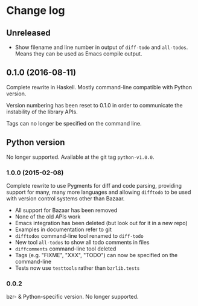 # Change log

## Unreleased

* Show filename and line number in output of `diff-todo` and `all-todos`.
  Means they can be used as Emacs compile output.

## 0.1.0 (2016-08-11)

Complete rewrite in Haskell. Mostly command-line compatible with Python
version.

Version numbering has been reset to 0.1.0 in order to communicate the
instability of the library APIs.

Tags can no longer be specified on the command line.

## Python version

No longer supported. Available at the git tag `python-v1.0.0`.

### 1.0.0 (2015-02-08)

Complete rewrite to use Pygments for diff and code parsing, providing support
for many, many more languages and allowing `difftodo` to be used with version
control systems other than Bazaar.

* All support for Bazaar has been removed
* None of the old APIs work
* Emacs integration has been deleted (but look out for it in a new repo)
* Examples in documentation refer to git
* `difftodos` command-line tool renamed to `diff-todo`
* New tool `all-todos` to show all todo comments in files
* `diffcomments` command-line tool deleted
* Tags (e.g. "FIXME", "XXX", "TODO") can now be specified on the command-line
* Tests now use `testtools` rather than `bzrlib.tests`

### 0.0.2

bzr- & Python-specific version. No longer supported.

